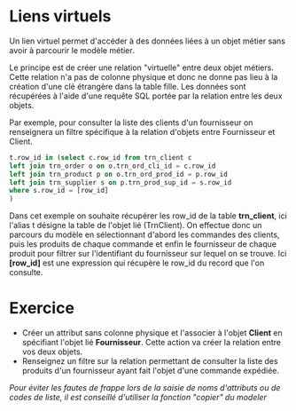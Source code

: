 Liens virtuels
==================

Un lien virtuel permet d'accéder à des données liées à un objet métier sans avoir à parcourir le modèle métier.

Le principe est de créer une relation "virtuelle" entre deux objet métiers.
Cette relation n'a pas de colonne physique et donc ne donne pas lieu à la création d'une clé étrangère dans la table fille.
Les données sont récupérées à l'aide d'une requête SQL portée par la relation entre les deux objets.

Par exemple, pour consulter la liste des clients d'un fournisseur on renseignera un filtre spécifique à la relation d'objets entre Fournisseur et Client.

```sql
t.row_id in (select c.row_id from trn_client c
left join trn_order o on o.trn_ord_cli_id = c.row_id
left join trn_product p on o.trn_ord_prod_id = p.row_id
left join trn_supplier s on p.trn_prod_sup_id = s.row_id
where s.row_id = [row_id]
)
```

Dans cet exemple on souhaite récupérer les row_id de la table **trn_client**, ici l'alias t désigne la table de l'objet lié (TrnClient).
On effectue donc un parcours du modèle en sélectionnant d'abord les commandes des clients, puis les produits de chaque commande et enfin le fournisseur de chaque produit pour filtrer sur l'identifiant du fournisseur sur lequel on se trouve. Ici **[row_id]** est une expression qui récupère le row_id du record que l'on consulte.

Exercice
=================
- Créer un attribut sans colonne physique et l'associer à l'objet **Client** en spécifiant l'objet lié **Fournisseur**. Cette action va créer la relation entre vos deux objets.
- Renseignez un filtre sur la relation permettant de consulter la liste des produits d'un fournisseur ayant fait l'objet d'une commande expédiée.


*Pour éviter les fautes de frappe lors de la saisie de noms d'attributs ou de codes de liste, il est conseillé d'utiliser la fonction "copier" du modeler*
